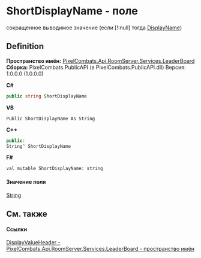# ShortDisplayName - поле


сокращенное выводимое значение (если [!:null] тогда <a href="92c5c605-1a76-1322-4786-83eb90543f08">DisplayName</a>)



## Definition
**Пространство имён:** <a href="053da073-28ae-6a88-816e-7b3ca7400c53">PixelCombats.Api.RoomServer.Services.LeaderBoard</a>  
**Сборка:** PixelCombats.PublicAPI (в PixelCombats.PublicAPI.dll) Версия: 1.0.0.0 (1.0.0.0)

**C#**
``` C#
public string ShortDisplayName
```
**VB**
``` VB
Public ShortDisplayName As String
```
**C++**
``` C++
public:
String^ ShortDisplayName
```
**F#**
``` F#
val mutable ShortDisplayName: string
```



#### Значение поля
<a href="https://learn.microsoft.com/dotnet/api/system.string" target="_blank" rel="noopener noreferrer">String</a>

## См. также


#### Ссылки
<a href="c1c4f005-6540-89ab-71bc-d21ba7c79101">DisplayValueHeader - </a>  
<a href="053da073-28ae-6a88-816e-7b3ca7400c53">PixelCombats.Api.RoomServer.Services.LeaderBoard - пространство имён</a>  
